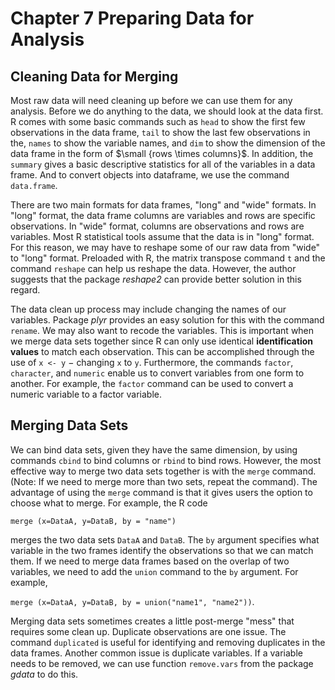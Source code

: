 Chapter 7 Preparing Data for Analysis
===========================================

Cleaning Data for Merging
--
Most raw data will need cleaning up before we can use them for any analysis. Before we do anything to the data, we should look at the data first. R comes with some basic commands such as `head` to show the first few observations in the data frame, `tail` to show the last few observations in the, `names` to show the variable names, and `dim` to show the dimension of the data frame in the form of $\small {rows \times columns}$. In addition, the `summary` gives a basic descriptive statistics for all of the variables in a data frame. And to convert objects into dataframe, we use the command `data.frame`.

There are two main formats for data frames, "long" and "wide" formats. In "long" format, the data frame columns are variables and rows are specific observations. In "wide" format, columns are observations and rows are variables. Most R statistical tools assume that the data is in "long" format. For this reason, we may have to reshape some of our raw data from "wide" to "long" format. Preloaded with R, the matrix transpose command `t` and the command `reshape` can help us reshape the data. However, the author suggests that the package *reshape2* can provide better solution in this regard.

The data clean up process may include changing the names of our variables. Package *plyr* provides an easy solution for this with the command `rename`. We may also want to recode the variables. This is important when we merge data sets together since R can only use identical **identification values** to match each observation. This can be accomplished through the use of `x <- y` $-$ changing `x` to `y`. Furthermore, the commands `factor`, `character`, and `numeric` enable us to convert variables from one form to another. For example, the `factor` command can be used to convert a numeric variable to a factor variable.


Merging Data Sets
--
We can bind data sets, given they have the same dimension, by using commands `cbind` to bind columns or `rbind` to bind rows. However, the most effective way to merge two data sets together is with the `merge` command. (Note: If we need to merge more than two sets, repeat the command). The advantage of using the `merge` command is that it gives users the option to choose what to merge. For example, the R code 

`merge (x=DataA, y=DataB, by = "name")`

merges the two data sets `DataA` and `DataB`. The `by` argument specifies what variable in the two frames identify the observations so that we can match them.  If we need to merge data frames based on the overlap of two variables, we need to add the `union` command to the `by` argument. For example,

`merge (x=DataA, y=DataB, by = union("name1", "name2"))`.

Merging data sets sometimes creates a little post-merge "mess" that requires some clean up. Duplicate observations are one issue. The command `duplicated` is useful for identifying and removing duplicates in the data frames.  Another common issue is duplicate variables. If a variable needs to be removed, we can use function `remove.vars` from the package *gdata* to do this. 

